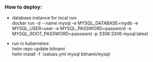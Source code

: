 ### How to deploy:

- database instance for local run:  
  docker run -d --name mysql -e MYSQL_DATABASE=mydb -e MYSQL_USER=user -e MYSQL_PASSWORD=password -e MYSQL_ROOT_PASSWORD=password -p 3306:3306 mysql:latest


- run in kubernetes:  
helm repo update bitnami  
helm install -f .\values.yml mysql bitnami/mysql